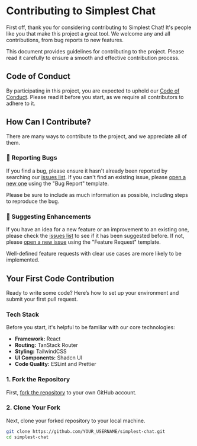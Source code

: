 # Contributing to Simplest Chat

First off, thank you for considering contributing to Simplest Chat! It's people like you that make this project a great tool. We welcome any and all contributions, from bug reports to new features.

This document provides guidelines for contributing to the project. Please read it carefully to ensure a smooth and effective contribution process.

## Code of Conduct

By participating in this project, you are expected to uphold our [Code of Conduct](CODE_OF_CONDUCT.md). Please read it before you start, as we require all contributors to adhere to it.

## How Can I Contribute?

There are many ways to contribute to the project, and we appreciate all of them.

### 🐛 Reporting Bugs

If you find a bug, please ensure it hasn't already been reported by searching our [issues list](https://github.com/kirillinoz/simplest-chat/issues). If you can't find an existing issue, please [open a new one](https://github.com/kirillinoz/simplest-chat/issues/new?template=bug_report.yml) using the "Bug Report" template.

Please be sure to include as much information as possible, including steps to reproduce the bug.

### 🚀 Suggesting Enhancements

If you have an idea for a new feature or an improvement to an existing one, please check the [issues list](https://github.com/kirillinoz/simplest-chat/issues) to see if it has been suggested before. If not, please [open a new issue](https://github.com/kirillinoz/simplest-chat/issues/new?template=feature_request.yml) using the "Feature Request" template.

Well-defined feature requests with clear use cases are more likely to be implemented.

## Your First Code Contribution

Ready to write some code? Here’s how to set up your environment and submit your first pull request.

### Tech Stack

Before you start, it's helpful to be familiar with our core technologies:

- **Framework:** React
- **Routing:** TanStack Router
- **Styling:** TailwindCSS
- **UI Components:** Shadcn UI
- **Code Quality:** ESLint and Prettier

### 1. Fork the Repository

First, [fork the repository](https://github.com/kirillinoz/simplest-chat/fork) to your own GitHub account.

### 2. Clone Your Fork

Next, clone your forked repository to your local machine.

```bash
git clone https://github.com/YOUR_USERNAME/simplest-chat.git
cd simplest-chat
```
